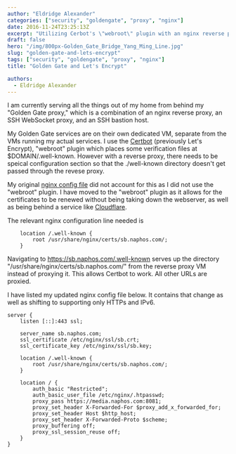 ```yaml
---
author: "Eldridge Alexander"
categories: ["security", "goldengate", "proxy", "nginx"]
date: 2016-11-24T23:25:13Z
excerpt: "Utilizing Cerbot's \"webroot\" plugin with an nginx reverse proxy on a dedicated server or VM."
draft: false
hero: "/img/800px-Golden_Gate_Bridge_Yang_Ming_Line.jpg"
slug: "golden-gate-and-lets-encrypt"
tags: ["security", "goldengate", "proxy", "nginx"]
title: "Golden Gate and Let's Encrypt"

authors:
  - Eldridge Alexander
---
```


I am currently serving all the things out of my home from behind my "Golden Gate proxy," which is a combination of an nginx reverse proxy, an SSH WebSocket proxy, and an SSH bastion host.

My Golden Gate services are on their own dedicated VM, separate from the VMs running my actual services. I use the [Certbot](https://certbot.eff.org/) (previously Let's Encrypt), "webroot" plugin which places some verification files at $DOMAIN/.well-known. However with a reverse proxy, there needs to be speical configuration section so that the ./well-known directory doesn't get passed through the revese proxy.

My original [nginx config file](https://blog.eldridgealexander.com/2015/03/22/golden-gate-nginx-config-files/) did not account for this as I did not use the "webroot" plugin. I have moved to the "webroot" plugin as it allows for the certificates to be renewed without being taking down the webserver, as well as being behind a service like [Cloudflare](https://cloudflare.com). 

The relevant nginx configuration line needed is
```
    location /.well-known {
        root /usr/share/nginx/certs/sb.naphos.com/;
    }
```
Navigating to https://sb.naphos.com/.well-known serves up the directory "/usr/share/nginx/certs/sb.naphos.com/" from the reverse proxy VM instead of proxying it. This allows Certbot to work. All other URLs are proxied.


I have listed my updated nginx config file below. It contains that change as well as shifting to supporting only HTTPs and IPv6.

```
server {
    listen [::]:443 ssl;
		
    server_name sb.naphos.com;
    ssl_certificate /etc/nginx/ssl/sb.crt;
    ssl_certificate_key /etc/nginx/ssl/sb.key;

    location /.well-known {
        root /usr/share/nginx/certs/sb.naphos.com/;
    }

    location / {
        auth_basic "Restricted";
        auth_basic_user_file /etc/nginx/.htpasswd;
        proxy_pass https://media.naphos.com:8081;
        proxy_set_header X-Forwarded-For $proxy_add_x_forwarded_for;
        proxy_set_header Host $http_host;
        proxy_set_header X-Forwarded-Proto $scheme;
        proxy_buffering off;
        proxy_ssl_session_reuse off;
    } 
}
```
